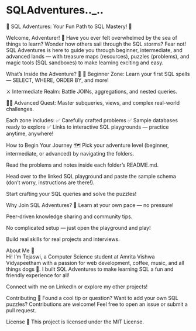 # SQLAdventures.._..
🎉 SQL Adventures: Your Fun Path to SQL Mastery! 🚀


Welcome, Adventurer! 🧭
Have you ever felt overwhelmed by the sea of things to learn? Wonder how others sail through the SQL storms?
Fear not! SQL Adventures is here to guide you through beginner, intermediate, and advanced lands — with treasure maps (resources), puzzles (problems), and magic tools (SQL sandboxes) to make learning exciting and easy.

What’s Inside the Adventure? 🎒
🐣 Beginner Zone: Learn your first SQL spells — SELECT, WHERE, ORDER BY, and more!

⚔️ Intermediate Realm: Battle JOINs, aggregations, and nested queries.

🧙‍♂️ Advanced Quest: Master subqueries, views, and complex real-world challenges.

Each zone includes:
✅ Carefully crafted problems
✅ Sample databases ready to explore
✅ Links to interactive SQL playgrounds — practice anytime, anywhere!

How to Begin Your Journey 🗺️
Pick your adventure level (beginner, intermediate, or advanced) by navigating the folders.

Read the problems and notes inside each folder’s README.md.

Head over to the linked SQL playground and paste the sample schema (don’t worry, instructions are there!).

Start crafting your SQL queries and solve the puzzles!

Why Join SQL Adventures? 🎉
Learn at your own pace — no pressure!

Peer-driven knowledge sharing and community tips.

No complicated setup — just open the playground and play!

Build real skills for real projects and interviews.

About Me 👋 <br>
Hi! I’m Tejaswi, a Computer Science student at Amrita Vishwa Vidyapeetham with a passion for web development, coffee, music, and all things dogs 🐶.
I built SQL Adventures to make learning SQL a fun and friendly experience for all!

Connect with me on LinkedIn or explore my other projects!

Contributing 🤝
Found a cool tip or question? Want to add your own SQL puzzles? Contributions are welcome! Feel free to open an issue or submit a pull request.

License 📄
This project is licensed under the MIT License.

